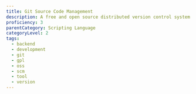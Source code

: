 ```yaml
---
title: Git Source Code Management
description: A free and open source distributed version control system designed to handle everything from small to very large projects with speed and efficiency.
proficiency: 3
parentCategory: Scripting Language
categoryLevel: 2
tags:
  - backend
  - development
  - git
  - gpl
  - oss
  - scm
  - tool
  - version
---
```

